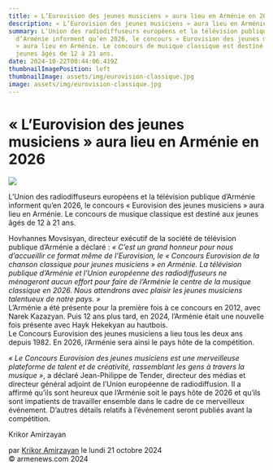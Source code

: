 ```yaml
---
title: « L’Eurovision des jeunes musiciens » aura lieu en Arménie en 2026
description: « L’Eurovision des jeunes musiciens » aura lieu en Arménie en 2026
summary: L’Union des radiodiffuseurs européens et la télévision publique
  d’Arménie informent qu’en 2026, le concours « Eurovision des jeunes musiciens
  » aura lieu en Arménie. Le concours de musique classique est destiné aux
  jeunes âgés de 12 à 21 ans.
date: 2024-10-22T00:44:06.419Z
thumbnailImagePosition: left
thumbnailImage: assets/img/eurovision-classique.jpg
image: assets/img/eurovision-classique.jpg
---
```

<!--StartFragment-->

# « L’Eurovision des jeunes musiciens » aura lieu en Arménie en 2026



![](https://www.armenews.com/IMG/arton120471.jpg)

L’Union des radiodiffuseurs européens et la télévision publique d’Arménie informent qu’en 2026, le concours « Eurovision des jeunes musiciens » aura lieu en Arménie. Le concours de musique classique est destiné aux jeunes âgés de 12 à 21 ans.

Hovhannes Movsisyan, directeur exécutif de la société de télévision publique d’Arménie a déclaré : *« C’est un grand honneur pour nous d’accueillir ce format même de l’Eurovision, le « Concours Eurovision de la chanson classique pour jeunes musiciens » en Arménie. La télévision publique d’Arménie et l’Union européenne des radiodiffuseurs ne ménageront aucun effort pour faire de l’Arménie le centre de la musique classique en 2026. Nous attendrons avec plaisir les jeunes musiciens talentueux de notre pays. »*\
L’Arménie a été présente pour la première fois à ce concours en 2012, avec Narek Kazazyan. Puis 12 ans plus tard, en 2024, l’Arménie était une nouvelle fois présente avec Hayk Hekekyan au hautbois.\
Le Concours Eurovision des jeunes musiciens a lieu tous les deux ans depuis 1982. En 2026, l’Arménie sera ainsi le pays hôte de la compétition.

*« Le Concours Eurovision des jeunes musiciens est une merveilleuse plateforme de talent et de créativité, rassemblant les gens à travers la musique »*, a déclaré Jean-Philippe de Tender, directeur des médias et directeur général adjoint de l’Union européenne de radiodiffusion. Il a affirmé qu’ils sont heureux que l’Arménie soit le pays hôte de 2026 et qu’ils sont impatients de travailler ensemble dans le cadre de ce merveilleux événement. D’autres détails relatifs à l’événement seront publiés avant la compétition.

Krikor Amirzayan

par [Krikor Amirzayan](https://www.armenews.com/spip.php?page=auteur&id_auteur=33) le lundi 21 octobre 2024\
© armenews.com 2024



<!--EndFragment-->